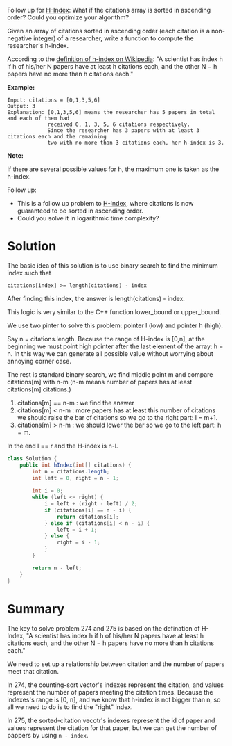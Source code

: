 Follow up for [H-Index](https://leetcode.com/problems/h-index/description/): What if the citations array is sorted in ascending order? Could you optimize your algorithm?

Given an array of citations sorted in ascending order (each citation is a non-negative integer) of a researcher, write a function to compute the researcher's h-index.

According to the [definition of h-index on Wikipedia](https://en.wikipedia.org/wiki/H-index): "A scientist has index h if h of his/her N papers have at least h citations each, and the other N − h papers have no more than h citations each."

__Example:__

```
Input: citations = [0,1,3,5,6]
Output: 3 
Explanation: [0,1,3,5,6] means the researcher has 5 papers in total and each of them had 
             received 0, 1, 3, 5, 6 citations respectively. 
             Since the researcher has 3 papers with at least 3 citations each and the remaining 
             two with no more than 3 citations each, her h-index is 3.
```

__Note:__

If there are several possible values for h, the maximum one is taken as the h-index.

Follow up:

* This is a follow up problem to [H-Index](https://leetcode.com/problems/h-index/description/), where citations is now guaranteed to be sorted in ascending order.
* Could you solve it in logarithmic time complexity?

# Solution


The basic idea of this solution is to use binary search to find the minimum index such that

```
citations[index] >= length(citations) - index
```

After finding this index, the answer is length(citations) - index.

This logic is very similar to the C++ function lower_bound or upper_bound.
                        
We use two pinter to solve this problem: pointer l (low) and pointer h (high).

Say n = citations.length.
Because the range of H-index is [0,n], at the beginning we must point high pointer after the last element of the array: h = n. In this way we can generate all possible value without worrying about annoying corner case.

The rest is standard binary search, we find middle point m and compare citations[m] with n-m (n-m means number of papers has at least citations[m] citations.)

1. citations[m] == n-m : we find the answer
2. citations[m] < n-m : more papers has at least this number of citations we should raise the bar of citations so we go to the right part: l = m+1.
3. citations[m] > n-m : we should lower the bar so we go to the left part: h = m.

In the end l == r and the H-index is n-l. 

```java
class Solution {
    public int hIndex(int[] citations) {
        int n = citations.length;
        int left = 0, right = n - 1;
        
        int i = 0;
        while (left <= right) {
            i = left + (right - left) / 2;
            if (citations[i] == n - i) {
                return citations[i];
            } else if (citations[i] < n - i) {
                left = i + 1;
            } else {
                right = i - 1;
            }
        }

        return n - left;
    }
}
```

# Summary

The key to solve problem 274 and 275 is based on the defination of H-Index, "A scientist has index h if h of his/her N papers have at least h citations each, and the other N − h papers have no more than h citations each."

We need to set up a relationship between citation and the number of papers meet that citation. 

In 274, the counting-sort vector's indexes represent the citation, and values represent the number of papers meeting the citation times. Because the indexes's range is [0, n], and we know that h-index is not bigger than n, so all we need to do is to find the "right" index.

In 275, the sorted-citation vecotr's indexes represent the id of paper and values represent the citation for that paper, but we can get the number of pappers by using ```n - index```. 

